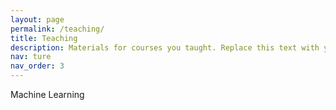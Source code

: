 ```yaml
---
layout: page
permalink: /teaching/
title: Teaching
description: Materials for courses you taught. Replace this text with your description.
nav: ture
nav_order: 3
---
```


Machine Learning
